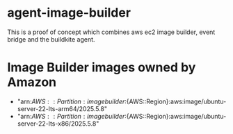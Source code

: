 # agent-image-builder

This is a proof of concept which combines aws ec2 image builder, event bridge and the buildkite agent.

#  Image Builder images owned by Amazon

* "arn:${AWS::Partition}:imagebuilder:${AWS::Region}:aws:image/ubuntu-server-22-lts-arm64/2025.5.8"
* "arn:${AWS::Partition}:imagebuilder:${AWS::Region}:aws:image/ubuntu-server-22-lts-x86/2025.5.8"